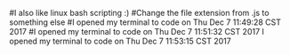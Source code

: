 #I also like linux bash scripting :)
#Change the file extension from .js to something else
#I opened my terminal to code on Thu Dec  7 11:49:28 CST 2017
#I opened my terminal to code on Thu Dec  7 11:51:32 CST 2017
I opened my terminal to code on Thu Dec  7 11:53:15 CST 2017

